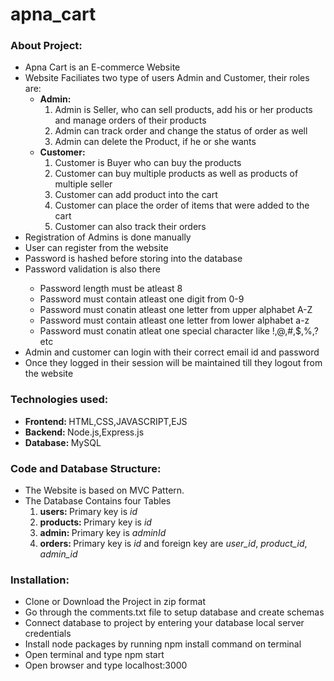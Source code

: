 # apna_cart

<h3>About Project: </h3>
<ul>
  <li>Apna Cart is an E-commerce Website</li>
  <li>Website Faciliates two type of users Admin and Customer, their roles are:
    <ul>
      <li><b>Admin:</b>
        <ol>
          <li>Admin is Seller, who can sell products, add his or her products and manage orders of their products</li>
          <li>Admin can track order and change the status of order as well</li>
          <li>Admin can delete the Product, if he or she wants</li>
        </ol>
      </li>
      <li><b>Customer: </b>
        <ol>
          <li>Customer is Buyer who can buy the products</li>
          <li>Customer can buy multiple products as well as products of multiple seller</li>
          <li>Customer can add product into the cart</li>
          <li>Customer can place the order of items that were added to the cart</li>
          <li>Customer can also track their orders</li>
        </ol>
      </li>
    </ul>
  </li>
  <li>Registration of Admins is done manually</li>
  <li>User can register from the website</li>
  <li>Password is hashed before storing into the database</li>
  <li>Password validation is also there</li>
    <ul>
      <li>Password length must be atleast 8</li>
      <li>Password must contain atleast one digit from 0-9</li>
      <li>Password must conatin atleast one letter from upper alphabet A-Z</li>
      <li>Password must contain atleast one letter from lower alphabet a-z</li>
      <li>Password must conatin atleat one special character like !,@,#,$,%,? etc</li>
    </ul>
  </li>
  <li>Admin and customer can login with their correct email id and password</li>
  <li>Once they logged in their session will be maintained till they logout from the website</li>
  </ul>
  
  <h3>Technologies used: </h3>
  <ul>
  <li><b>Frontend: </b>HTML,CSS,JAVASCRIPT,EJS</li>
  <li><b>Backend: </b>Node.js,Express.js</li>
  <li><b>Database: </b>MySQL</li>
  </ul>
  
  <h3>Code and Database Structure:</h3>
  <ul>
  <li>The Website is based on MVC Pattern.</li>
  <li>The Database Contains four Tables
    <ol>
      <li><b>users: </b>Primary key is <i>id</i></li>
      <li><b>products: </b>Primary key is <i>id</i></li>
      <li><b>admin: </b>Primary key is <i>adminId</i></li>
      <li><b>orders: </b>Primary key is <i>id</i> and foreign key are <i>user_id</i>, <i>product_id</i>, <i>admin_id</i></li>
    </ol>
  </li>
  </ul>
  
  <h3>Installation: </h3>
  <ul>
    <li>Clone or Download the Project in zip format</li>
    <li>Go through the comments.txt file to setup database and create schemas</li>
    <li>Connect database to project by entering your database local server credentials</li>
    <li>Install node packages by running npm install command on terminal</li>
    <li>Open terminal and type npm start</li>
    <li>Open browser and type localhost:3000</li>
  </ul>
